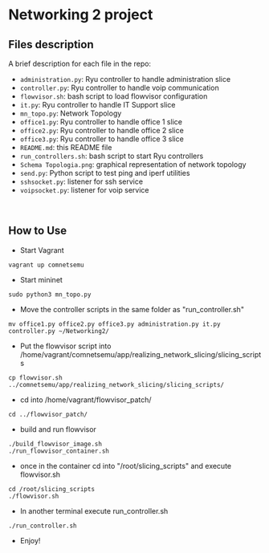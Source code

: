 # Networking 2 project

## Files description
A brief description for each file in the repo:
- `administration.py`: Ryu controller to handle administration slice 
- `controller.py`: Ryu controller to handle voip communication
- `flowvisor.sh`: bash script to load flowvisor configuration 
- `it.py`: Ryu controller to handle IT Support slice
- `mn_topo.py`: Network Topology
- `office1.py`: Ryu controller to handle office 1 slice
- `office2.py`: Ryu controller to handle office 2 slice
- `office3.py`: Ryu controller to handle office 3 slice
- `README.md`: this README file
- `run_controllers.sh`: bash script to start Ryu controllers
- `Schema Topologia.png`: graphical representation of network topology
- `send.py`: Python script to test ping and iperf utilities
- `sshsocket.py`: listener for ssh service
- `voipsocket.py`: listener for voip service

<br>

## How to Use
- Start Vagrant
```
vagrant up comnetsemu
```

- Start mininet
```
sudo python3 mn_topo.py
```

- Move the controller scripts in the same folder as "run_controller.sh"
```
mv office1.py office2.py office3.py administration.py it.py controller.py ~/Networking2/
```

- Put the flowvisor script into /home/vagrant/comnetsemu/app/realizing_network_slicing/slicing_scripts
```
cp flowvisor.sh ../comnetsemu/app/realizing_network_slicing/slicing_scripts/
```

- cd into /home/vagrant/flowvisor_patch/
```
cd ../flowvisor_patch/
```

- build and run flowvisor
```
./build_flowvisor_image.sh
./run_flowvisor_container.sh 
```

- once in the container cd into "/root/slicing_scripts" and execute flowvisor.sh
```
cd /root/slicing_scripts
./flowvisor.sh
```

- In another terminal execute run_controller.sh
```
./run_controller.sh
```

- Enjoy!
